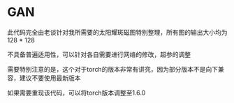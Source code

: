 # GAN

此代码完全由老谈针对我所需要的太阳耀斑磁图特别整理，所有图的输出大小均为128 * 128

不具备普遍适用性，可以针对各自需要进行网络的修改，超参的调整

需要特别注意的是，这个对于torch的版本非常有讲究，因为部分版本不是向下兼容，建议不要使用最新版本

如果需要重现该代码，可以将torch版本调整至1.6.0
